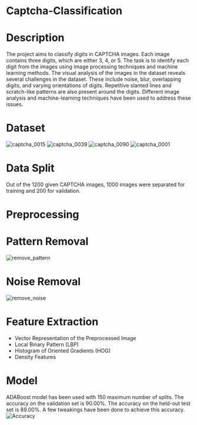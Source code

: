 # Captcha-Classification

# Description
The project aims to classify digits in CAPTCHA images. Each image contains three digits, which are either 3, 4, or 5. The task is to identify each digit from the images using image processing techniques and machine learning methods. 
The visual analysis of the images in the dataset reveals several challenges in the dataset. These include noise, blur, overlapping digits, and varying orientations of digits. Repetitive slanted lines and scratch-like patterns are also present around the digits. 
Different image analysis and machine-learning techniques have been used to address these issues.

# Dataset

![captcha_0015](https://github.com/user-attachments/assets/b69c7d13-7ee3-4884-b706-358c743d8e9c)
![captcha_0039](https://github.com/user-attachments/assets/1f9786fe-7b83-4e05-8158-d85f008757ee)
![captcha_0090](https://github.com/user-attachments/assets/843a74c4-c6c1-4f78-b8ef-1bfbac62bb7d)
![captcha_0001](https://github.com/user-attachments/assets/c0006a50-56ad-4770-a81f-8e81693ff53d)

# Data Split
Out of the 1200 given CAPTCHA images, 1000 images were separated for training and 200 for validation.

# Preprocessing
# Pattern Removal
![remove_pattern](https://github.com/user-attachments/assets/c9fa2134-3d96-4ad4-a371-89f19c04c8c7)
# Noise Removal
![remove_noise](https://github.com/user-attachments/assets/32bb4484-4351-460e-85c6-36f686d706f9)

# Feature Extraction
* Vector Representation of the Preprocessed Image
* Local Binary Pattern (LBP)
* Histogram of Oriented Gradients (HOG)
* Density Features

# Model
ADABoost model has been used with 150 maximum number of splits.
The accuracy on the validation set is 90.00%. The accuracy on the held-out test set is 89.00%. A few tweakings have been done to achieve this accuracy.
![Accuracy](https://github.com/user-attachments/assets/b7cf04ae-57b2-4913-b753-7adac02835a9)
